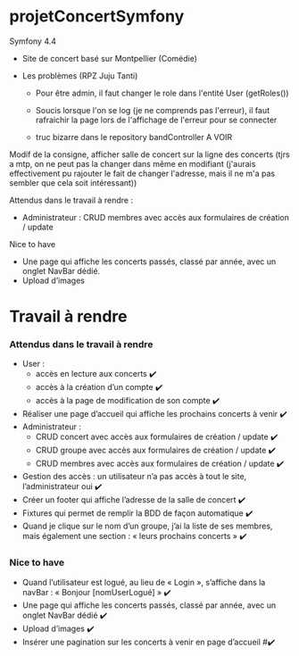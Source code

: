 # projetConcertSymfony
Symfony 4.4

- Site de concert basé sur Montpellier (Comédie)

- Les problèmes (RPZ Juju Tanti)
    - Pour être admin, il faut changer le role dans l'entité User (getRoles())

    - Soucis lorsque l'on se log (je ne comprends pas l'erreur), il faut rafraichir la page lors de l'affichage de l'erreur pour se connecter
    - truc bizarre dans le repository bandController A VOIR


Modif de la consigne, afficher salle de concert sur la ligne des concerts (tjrs a mtp, on ne peut pas la changer dans même en modifiant (j'aurais effectivement pu rajouter le fait de changer l'adresse, mais il ne m'a pas sembler que cela soit intéressant))


Attendus dans le travail à rendre  :
- Administrateur :
    CRUD membres avec accès aux formulaires de création / update

Nice to have
- Une page qui affiche les concerts passés, classé par année, avec un onglet NavBar dédié.
- Upload d’images





# Travail à rendre
### Attendus dans le travail à rendre 
- User :
    - accès en lecture aux concerts ✔️
    - accès à la création d’un compte ✔️
    - accès à la page de modification de son compte ✔️
- Réaliser une page d’accueil qui affiche les prochains concerts à venir ✔️
- Administrateur :
    - CRUD concert avec accès aux formulaires de création / update ✔️
    - CRUD groupe avec accès aux formulaires de création / update ✔️
    - CRUD membres avec accès aux formulaires de création / update ✔️
- Gestion des accès : un utilisateur n’a pas accès à tout le site, l’administrateur oui ✔️
- Créer un footer qui affiche l’adresse de la salle de concert ✔️
- Fixtures qui permet de remplir la BDD de façon automatique ✔️
- Quand je clique sur le nom d’un groupe, j’ai la liste de ses membres, mais également une section : « leurs prochains concerts » ✔️


### Nice to have
- Quand l’utilisateur est logué, au lieu de « Login », s’affiche dans la navBar : « Bonjour [nomUserLogué] » ✔️
- Une page qui affiche les concerts passés, classé par année, avec un onglet NavBar dédié ✔️
- Upload d’images ✔️
- Insérer une pagination sur les concerts à venir en page d’accueil #✔️